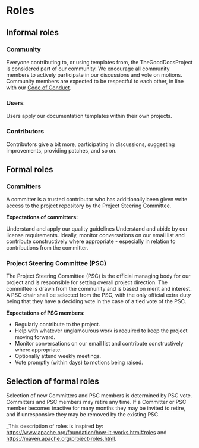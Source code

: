 # Roles
## Informal roles

### Community
Everyone contributing to, or using templates from, the TheGoodDocsProject is considered part of our community. We encourage all community members to actively participate in our discussions and vote on motions.
Community members are expected to be respectful to each other, in line with our [Code of Conduct](CodeOfConduct).

### Users
Users apply our documentation templates within their own projects.

### Contributors
Contributors give a bit more,  participating in discussions, suggesting improvements, providing patches, and so on.

## Formal roles

### Committers
A committer is a trusted contributor who has additionally been given write access to the project repository by the Project Steering Committee.

**Expectations of committers:**

Understand and apply our quality guidelines 
Understand and abide by our license requirements.
Ideally, monitor conversations on our email list and contribute constructively where appropriate - especially in relation to contributions from the committer.

### Project Steering Committee (PSC)
The Project Steering Committee (PSC) is the official managing body for our project and is responsible for setting overall project direction. The committee is drawn from the community and is based on merit and interest.
A PSC chair shall be selected from the PSC, with the only official extra duty being that they have a deciding vote in the case of a tied vote of the PSC.

**Expectations of PSC members:**

* Regularly contribute to the project.
* Help with whatever unglamourous work is required to keep the project moving forward.
* Monitor conversations on our email list and contribute constructively where appropriate. 
* Optionally attend weekly meetings.
* Vote promptly (within days) to motions being raised.

## Selection of formal roles
Selection of new Committers and PSC members is determined by PSC vote. Committers and PSC members may retire any time. If a Committer or PSC member becomes inactive for many months they may be invited to retire, and if unresponsive they may be removed by the existing PSC.

_This description of roles is inspired by: <https://www.apache.org/foundation/how-it-works.html#roles> and <https://maven.apache.org/project-roles.html>.
